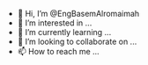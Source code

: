 - 👋 Hi, I’m @EngBasemAlromaimah
- 👀 I’m interested in ...
- 🌱 I’m currently learning ...
- 💞️ I’m looking to collaborate on ...
- 📫 How to reach me ...

<!---
EngBasemAlromaimah/EngBasemAlromaimah is a ✨ special ✨ repository because its `README.md` (this file) appears on your GitHub profile.
You can click the Preview link to take a look at your changes.
--->
